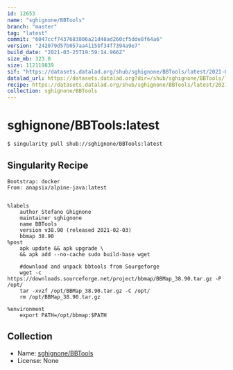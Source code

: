 ```yaml
---
id: 12653
name: "sghignone/BBTools"
branch: "master"
tag: "latest"
commit: "6047ccf7437683806a21d48ad260cf5dde8f64a6"
version: "242079d57b057aa4115bf34f7394a9e7"
build_date: "2021-03-25T19:59:14.966Z"
size_mb: 323.0
size: 112119839
sif: "https://datasets.datalad.org/shub/sghignone/BBTools/latest/2021-03-25-6047ccf7-242079d5/242079d57b057aa4115bf34f7394a9e7.sif"
datalad_url: https://datasets.datalad.org?dir=/shub/sghignone/BBTools/latest/2021-03-25-6047ccf7-242079d5/
recipe: https://datasets.datalad.org/shub/sghignone/BBTools/latest/2021-03-25-6047ccf7-242079d5/Singularity
collection: sghignone/BBTools
---
```


# sghignone/BBTools:latest

```bash
$ singularity pull shub://sghignone/BBTools:latest
```

## Singularity Recipe

```singularity
Bootstrap: docker
From: anapsix/alpine-java:latest


%labels
	author Stefano Ghignone
	maintainer sghignone
	name BBTools
	version v38.90 (released 2021-02-03) 
	bbmap 38.90
%post
	apk update && apk upgrade \
	&& apk add --no-cache sudo build-base wget

	#download and unpack bbtools from Sourgeforge
	wget -c https://downloads.sourceforge.net/project/bbmap/BBMap_38.90.tar.gz -P /opt/
	tar -xvzf /opt/BBMap_38.90.tar.gz -C /opt/
	rm /opt/BBMap_38.90.tar.gz

%environment
	export PATH=/opt/bbmap:$PATH
```

## Collection

 - Name: [sghignone/BBTools](https://github.com/sghignone/BBTools)
 - License: None

